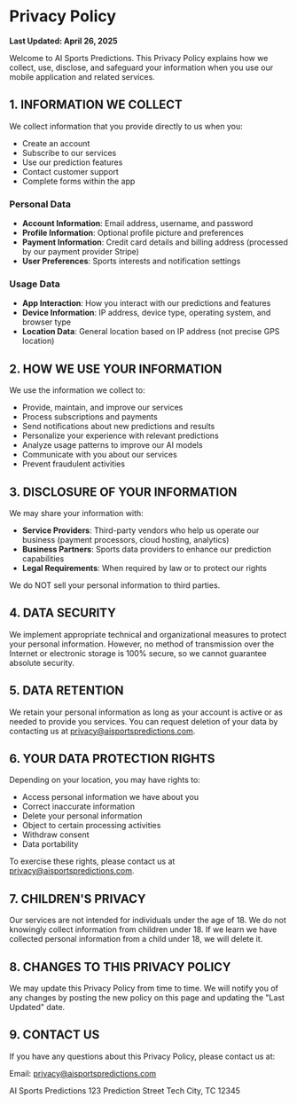 # Privacy Policy

**Last Updated: April 26, 2025**

Welcome to AI Sports Predictions. This Privacy Policy explains how we collect, use, disclose, and safeguard your information when you use our mobile application and related services.

## 1. INFORMATION WE COLLECT

We collect information that you provide directly to us when you:

- Create an account
- Subscribe to our services
- Use our prediction features
- Contact customer support
- Complete forms within the app

### Personal Data

- **Account Information**: Email address, username, and password
- **Profile Information**: Optional profile picture and preferences
- **Payment Information**: Credit card details and billing address (processed by our payment provider Stripe)
- **User Preferences**: Sports interests and notification settings

### Usage Data

- **App Interaction**: How you interact with our predictions and features
- **Device Information**: IP address, device type, operating system, and browser type
- **Location Data**: General location based on IP address (not precise GPS location)

## 2. HOW WE USE YOUR INFORMATION

We use the information we collect to:

- Provide, maintain, and improve our services
- Process subscriptions and payments
- Send notifications about new predictions and results
- Personalize your experience with relevant predictions
- Analyze usage patterns to improve our AI models
- Communicate with you about our services
- Prevent fraudulent activities

## 3. DISCLOSURE OF YOUR INFORMATION

We may share your information with:

- **Service Providers**: Third-party vendors who help us operate our business (payment processors, cloud hosting, analytics)
- **Business Partners**: Sports data providers to enhance our prediction capabilities
- **Legal Requirements**: When required by law or to protect our rights

We do NOT sell your personal information to third parties.

## 4. DATA SECURITY

We implement appropriate technical and organizational measures to protect your personal information. However, no method of transmission over the Internet or electronic storage is 100% secure, so we cannot guarantee absolute security.

## 5. DATA RETENTION

We retain your personal information as long as your account is active or as needed to provide you services. You can request deletion of your data by contacting us at privacy@aisportspredictions.com.

## 6. YOUR DATA PROTECTION RIGHTS

Depending on your location, you may have rights to:

- Access personal information we have about you
- Correct inaccurate information
- Delete your personal information
- Object to certain processing activities
- Withdraw consent
- Data portability

To exercise these rights, please contact us at privacy@aisportspredictions.com.

## 7. CHILDREN'S PRIVACY

Our services are not intended for individuals under the age of 18. We do not knowingly collect information from children under 18. If we learn we have collected personal information from a child under 18, we will delete it.

## 8. CHANGES TO THIS PRIVACY POLICY

We may update this Privacy Policy from time to time. We will notify you of any changes by posting the new policy on this page and updating the "Last Updated" date.

## 9. CONTACT US

If you have any questions about this Privacy Policy, please contact us at:

Email: privacy@aisportspredictions.com

AI Sports Predictions
123 Prediction Street
Tech City, TC 12345
